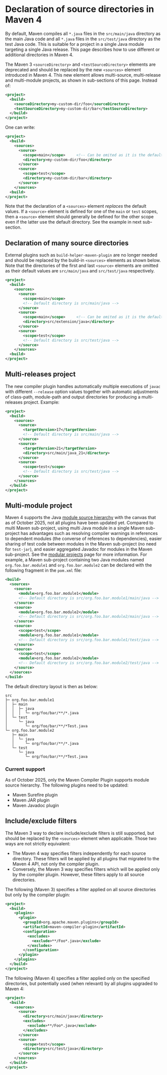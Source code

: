 <!--
Licensed to the Apache Software Foundation (ASF) under one
or more contributor license agreements.  See the NOTICE file
distributed with this work for additional information
regarding copyright ownership.  The ASF licenses this file
to you under the Apache License, Version 2.0 (the
"License"); you may not use this file except in compliance
with the License.  You may obtain a copy of the License at

http://www.apache.org/licenses/LICENSE-2.0

Unless required by applicable law or agreed to in writing,
software distributed under the License is distributed on an
"AS IS" BASIS, WITHOUT WARRANTIES OR CONDITIONS OF ANY
KIND, either express or implied.  See the License for the
specific language governing permissions and limitations
under the License.
-->

# Declaration of source directories in Maven 4

By default, Maven compiles all `*.java` files in the `src/main/java` directory as the main Java code
and all `*.java` files in the `src/test/java` directory as the test Java code.
This is suitable for a project in a single Java module targeting a single Java release.
This page describes how to use different or additional directories in Maven 4.

The Maven 3 `<sourceDirectory>` and `<testSourceDirectory>` elements are deprecated
and should be replaced by the new `<sources>` element introduced in Maven 4.
This new element allows multi-source, multi-release and multi-module projects,
as shown in sub-sections of this page.
Instead of:

```xml
<project>
  <build>
    <sourceDirectory>my-custom-dir/foo</sourceDirectory>
    <testSourceDirectory>my-custom-dir/bar</testSourceDirectory>
  </build>
</project>
```

One can write:

```xml
<project>
  <build>
    <sources>
      <source>
        <scope>main</scope>     <!-- Can be omited as it is the default -->
        <directory>my-custom-dir/foo</directory>
      </source>
      <source>
        <scope>test</scope>
        <directory>my-custom-dir/bar</directory>
      </source>
    </sources>
  <build>
</project>
```

Note that the declaration of a `<sources>` element *replaces* the default values.
If a `<source>` element is defined for one of the `main` or `test` scopes, then a
`<source>` element should generally be defined for the other scope
even if the latter use the default directory.
See the example in next sub-section.


## Declaration of many source directories

External plugins such as `build-helper-maven-plugin` are no longer needed
and should be replaced by the build-in `<sources>` elements as shown below.
Note that the directories of the first and last `<source>` elements are omitted
as their default values are `src/main/java` and `src/test/java` respectively.

```xml
<project>
  <build>
    <sources>
      <source>
        <scope>main</scope>
        <!-- Default directory is src/main/java -->
      </source>
      <source>
        <scope>main</scope>     <!-- Can be omited as it is the default -->
        <directory>src/extension/java</directory>
      </source>
      <source>
        <scope>test</scope>
        <!-- Default directory is src/test/java -->
      </source>
    </sources>
  <build>
</project>
```


## Multi-releases project

The new compiler plugin handles automatically multiple executions of `javac` with different `--release` option values
together with automatic adjustments of class-path, module-path and output directories for producing a multi-releases project.
Example:

```xml
<project>
  <build>
    <sources>
      <source>
        <targetVersion>17</targetVersion>
        <!-- Default directory is src/main/java -->
      </source>
      <source>
        <targetVersion>21</targetVersion>
        <directory>src/main/java_21</directory>
      </source>
      <source>
        <scope>test</scope>
        <!-- Default directory is src/test/java -->
      </source>
    </sources>
  </build>
</project>
```


## Multi-module project

Maven 4 supports the Java [module source hierarchy](https://docs.oracle.com/en/java/javase/17/docs/specs/man/javac.html#directory-hierarchies)
with the canvas that as of October 2025, not all plugins have been updated yet.
Compared to multi Maven sub-project, using multi Java module in a single Maven sub-project has advantages such as
resolving compiler warnings in references to dependent modules (the converse of references to dependencies),
easier sharing of test code between modules in the Maven sub-project (no need for `test-jar`),
and easier aggregated Javadoc for modules in the Maven sub-project.
See the [modular projects](./modules.html) page for more information.
For example, a Maven sub-project containing two Java modules named `org.foo.bar.module1` and `org.foo.bar.module2`
can be declared with the following fragment in the `pom.xml` file:

```xml
<build>
  <sources>
    <source>
      <module>org.foo.bar.module1</module>
      <!-- Default directory is src/org.foo.bar.module1/main/java -->
    </source>
    <source>
      <module>org.foo.bar.module2</module>
      <!-- Default directory is src/org.foo.bar.module2/main/java -->
    </source>
    <source>
      <scope>test</scope>
      <module>org.foo.bar.module1</module>
      <!-- Default directory is src/org.foo.bar.module1/test/java -->
    </source>
    <source>
      <scope>test</scope>
      <module>org.foo.bar.module2</module>
      <!-- Default directory is src/org.foo.bar.module2/test/java -->
    </source>
  </sources>
</build>
```

The default directory layout is then as below:

```
src
├─ org.foo.bar.module1
│  ├─ main
│  │  ├─ java
│  │  │  └─ org/foo/bar/**/*.java
│  └─ test
│     └─ java
│        └─ org/foo/bar/**/*Test.java
└─ org.foo.bar.module2
   ├─ main
   │  └─ java
   │     └─ org/foo/bar/**/*.java
   └─ test
      └─ java
         └─ org/foo/bar/**/*Test.java
```

### Current support
As of October 2025, only the Maven Compiler Plugin supports module source hierarchy.
The following plugins need to be updated:

* Maven Surefire plugin
* Maven JAR plugin
* Maven Javadoc plugin


## Include/exclude filters

The Maven 3 way to declare include/exclude filters is still supported,
but should be replaced by the `<sources>` element when applicable.
Those two ways are not strictly equivalent:

* The Maven 4 way specifies filters independently for each source directory.
  These filters will be applied by all plugins that migrated to the Maven 4 API, not only the compiler plugin.
* Conversely, the Maven 3 way specifies filters which will be applied only by the compiler plugin.
  However, these filters apply to all source directories.

The following (Maven 3) specifies a filter applied on all source directories but only by the compiler plugin:

```xml
<project>
  <build>
    <plugins>
      <plugin>
        <groupId>org.apache.maven.plugins</groupId>
        <artifactId>maven-compiler-plugin</artifactId>
        <configuration>
          <excludes>
            <exclude>**/Foo*.java</exclude>
          </excludes>
        </configuration>
      </plugin>
    </plugins>
  </build>
</project>
```

The following (Maven 4) specifies a filter applied only on the specified directories,
but potentially used (when relevant) by all plugins upgraded to Maven 4:

```xml
<project>
  <build>
    <sources>
      <source>
        <directory>src/main/java</directory>
        <excludes>
          <exclude>**/Foo*.java</exclude>
        </excludes>
      </source>
      <source>
        <scope>test</scope>
        <directory>src/test/java</directory>
      </source>
    </sources>
  </build>
</project>
```
